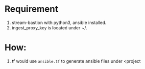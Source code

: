 # Requirement
 1. stream-bastion with python3, ansible installed.
 2. ingest_proxy_key is located under ~/.

# How:
 1. tf would use `ansible.tf` to generate ansible files under <project

